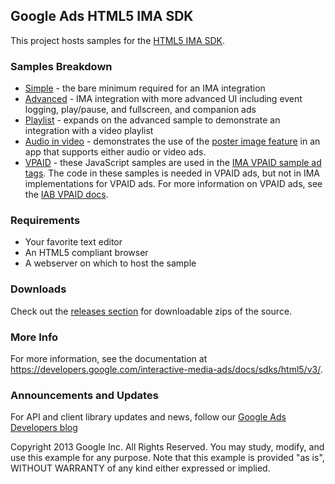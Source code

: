 ## Google Ads HTML5 IMA SDK

This project hosts samples for the
[HTML5 IMA SDK](//developers.google.com/interactive-media-ads/docs/sdks/html5/client-side).

### Samples Breakdown

*   [Simple](https://github.com/googleads/googleads-ima-html5/tree/main/simple) -
    the bare minimum required for an IMA integration
*   [Advanced](https://github.com/googleads/googleads-ima-html5/tree/main/advanced) -
    IMA integration with more advanced UI including event logging, play/pause,
    and fullscreen, and companion ads
*   [Playlist](https://github.com/googleads/googleads-ima-html5/tree/main/playlist) -
    expands on the advanced sample to demonstrate an integration with a video
    playlist
*   [Audio in video](https://github.com/googleads/googleads-ima-html5/tree/main/audio_in_video) -
    demonstrates the use of the
    [poster image feature](https://developers.google.com/interactive-media-ads/docs/sdks/html5/client-side/audio-poster)
    in an app that supports either audio or video ads.
*   [VPAID](https://github.com/googleads/googleads-ima-html5/tree/main/vpaid) -
    these JavaScript samples are used in the
    [IMA VPAID sample ad tags](https://developers.google.com/interactive-media-ads/docs/sdks/html5/client-side/tags#single-vpaid-2.0-linear).
    The code in these samples is needed in VPAID ads, but not in IMA
    implementations for VPAID ads. For more information on VPAID ads, see the
    [IAB VPAID docs](https://iabtechlab.com/standards/video-player-ad-interface-definition-vpaid/).

### Requirements

*   Your favorite text editor
*   An HTML5 compliant browser
*   A webserver on which to host the sample

### Downloads

Check out the
[releases section](https://github.com/googleads/googleads-ima-html5/releases)
for downloadable zips of the source.

### More Info

For more information, see the documentation at
https://developers.google.com/interactive-media-ads/docs/sdks/html5/v3/.

### Announcements and Updates

For API and client library updates and news, follow our
[Google Ads Developers blog](http://googleadsdeveloper.blogspot.com/)

Copyright 2013 Google Inc. All Rights Reserved. You may study, modify, and use
this example for any purpose. Note that this example is provided "as is",
WITHOUT WARRANTY of any kind either expressed or implied.

